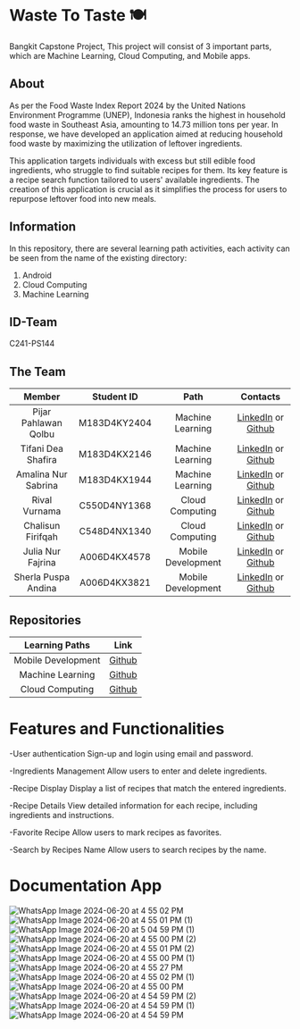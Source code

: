 # Waste To Taste 🍽
Bangkit Capstone Project, 
This project will consist of 3 important parts, which are Machine Learning, Cloud Computing, and Mobile apps.

## About
As per the Food Waste Index Report 2024 by the United Nations Environment Programme (UNEP), Indonesia ranks the highest in household food waste in Southeast Asia, amounting to 14.73 million tons per year. In response, we have developed an application aimed at reducing household food waste by maximizing the utilization of leftover ingredients. 

This application targets individuals with excess but still edible food ingredients, who struggle to find suitable recipes for them. Its key feature is a recipe search function tailored to users' available ingredients. The creation of this application is crucial as it simplifies the process for users to repurpose leftover food into new meals.

## Information
In this repository, there are several learning path activities, each activity can be seen from the name of the existing directory:
1. Android
2. Cloud Computing
3. Machine Learning

## ID-Team
C241-PS144

## The Team

|            Member           |  Student ID  |        Path        |                                                         Contacts                                                      
| :-------------------------: | :--------:   | :----------------: | :-----------------------------------------------------------------------------------------------------------------: |
|     Pijar Pahlawan Qolbu    | M183D4KY2404 |  Machine Learning  |  [LinkedIn](https://www.linkedin.com/in/pijar-pahlawan/) or [Github](https://github.com/pijarpahlawan)                                                         |
|      Tifani Dea Shafira     | M183D4KX2146 |  Machine Learning  |  [LinkedIn](https://www.linkedin.com/in/tifani-dea-shafira/) or [Github](https://github.com/TifaniDea)                                                                                         |
|     Amalina Nur Sabrina     | M183D4KX1944 |  Machine Learning  |  [LinkedIn](https://www.linkedin.com/in/amalina-nur-sabrina-738849299/) or [Github](https://github.com/amalina30)                                                                                         |
|      Rival Vurnama          | C550D4NY1368 |   Cloud Computing  |  [LinkedIn](https://www.linkedin.com/in/rival-vurnama/) or [Github](https://github.com/rivalV/rivalV)                                                                                         |  
|      Chalisun Firifqah      | C548D4NX1340 |   Cloud Computing  |  [LinkedIn](https://www.linkedin.com/in/chalisun-firifqah-692599262/) or [Github](https://github.com/Chafirqh)                                                              |
|      Julia Nur Fajrina      | A006D4KX4578 | Mobile Development |  [LinkedIn](https://www.linkedin.com/in/julia-nur-fajrina-76469b270/) or [Github](https://github.com/juliarinaa)                                                                                         |
|     Sherla Puspa Andina     | A006D4KX3821 | Mobile Development |  [LinkedIn](https://www.linkedin.com/in/sherla-puspa-238216301/) or [Github](https://github.com/sherlapuspa)                                                                                         |

## Repositories

|   Learning Paths   |                                Link                                |
| :----------------: | :----------------------------------------------------------------: |
| Mobile Development | [Github](https://github.com/WasteToTaste-C241-PS144/WasteToTaste)  |
|  Machine Learning  | [Github](https://github.com/WasteToTaste-C241-PS144/wtt-api)       |
|   Cloud Computing  | [Github](https://github.com/WasteToTaste-C241-PS144/CC_Auth)       |


# Features and Functionalities
-User authentication
Sign-up and login using email and password.

-Ingredients Management
Allow users to enter and delete ingredients.

-Recipe Display
Display a list of recipes that match the entered ingredients. 

-Recipe Details
View detailed information for each recipe, including ingredients and instructions.

-Favorite Recipe
Allow users to mark recipes as favorites.

-Search by Recipes Name
Allow users to search recipes by the name.


# Documentation App

![WhatsApp Image 2024-06-20 at 4 55 02 PM](https://github.com/WasteToTaste-C241-PS144/WasteToTaste/assets/106097005/c3c06921-e7fc-4b72-a042-ac50bd540c0f)
![WhatsApp Image 2024-06-20 at 4 55 01 PM (1)](https://github.com/WasteToTaste-C241-PS144/WasteToTaste/assets/106097005/a5f60bb9-1913-4563-a7bd-2b68d4782a60)
![WhatsApp Image 2024-06-20 at 5 04 59 PM (1)](https://github.com/WasteToTaste-C241-PS144/WasteToTaste/assets/106097005/13b3304f-b118-4934-92e2-2d4493160622)
![WhatsApp Image 2024-06-20 at 4 55 00 PM (2)](https://github.com/WasteToTaste-C241-PS144/WasteToTaste/assets/106097005/5ef51ca0-ec4d-4b4f-b941-80d93f286c1a)
![WhatsApp Image 2024-06-20 at 4 55 01 PM (2)](https://github.com/WasteToTaste-C241-PS144/WasteToTaste/assets/106097005/38fee858-b4a0-400f-a5c1-628e3906f9bb)
![WhatsApp Image 2024-06-20 at 4 55 00 PM (1)](https://github.com/WasteToTaste-C241-PS144/WasteToTaste/assets/106097005/d12581ac-9044-4f34-beaf-296e69b40287)
![WhatsApp Image 2024-06-20 at 4 55 27 PM](https://github.com/WasteToTaste-C241-PS144/.github/assets/106097005/ae28bf1a-e47f-4cc1-9a0c-237798f37569)
![WhatsApp Image 2024-06-20 at 4 55 02 PM (1)](https://github.com/WasteToTaste-C241-PS144/.github/assets/106097005/d99ae402-83ad-4346-a08a-ec6ef3212ac5)
![WhatsApp Image 2024-06-20 at 4 55 00 PM](https://github.com/WasteToTaste-C241-PS144/.github/assets/106097005/f4fa29e1-b0bc-406b-ae2a-f6a6eefa5dc1)
![WhatsApp Image 2024-06-20 at 4 54 59 PM (2)](https://github.com/WasteToTaste-C241-PS144/.github/assets/106097005/7bed7930-f5dc-4734-b160-353882468e9a)
![WhatsApp Image 2024-06-20 at 4 54 59 PM (1)](https://github.com/WasteToTaste-C241-PS144/.github/assets/106097005/31467677-5547-4ff2-82ee-55a42892d6d6)
![WhatsApp Image 2024-06-20 at 4 54 59 PM](https://github.com/WasteToTaste-C241-PS144/.github/assets/106097005/71e3d19e-0d2f-4a76-8812-778dcfb11dbc)

<!--

**Here are some ideas to get you started:**

🙋‍♀️ A short introduction - what is your organization all about?
🌈 Contribution guidelines - how can the community get involved?
👩‍💻 Useful resources - where can the community find your docs? Is there anything else the community should know?
🍿 Fun facts - what does your team eat for breakfast?
🧙 Remember, you can do mighty things with the power of [Markdown](https://docs.github.com/github/writing-on-github/getting-started-with-writing-and-formatting-on-github/basic-writing-and-formatting-syntax)
-->
